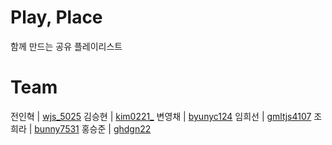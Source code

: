 # Play, Place
함께 만드는 공유 플레이리스트

# Team
전인혁 | [wjs_5025](https://lab.ssafy.com/wjs_5025)
김승현 | [kim0221_](https://lab.ssafy.com/kim0221_)
변영채 | [byunyc124](https://lab.ssafy.com/byunyc124)
임희선 | [gmltjs4107](https://lab.ssafy.com/gmltjs4107)
조희라 | [bunny7531](https://lab.ssafy.com/bunny7531)
홍승준 | [ghdgn22](https://lab.ssafy.com/ghdgn22)